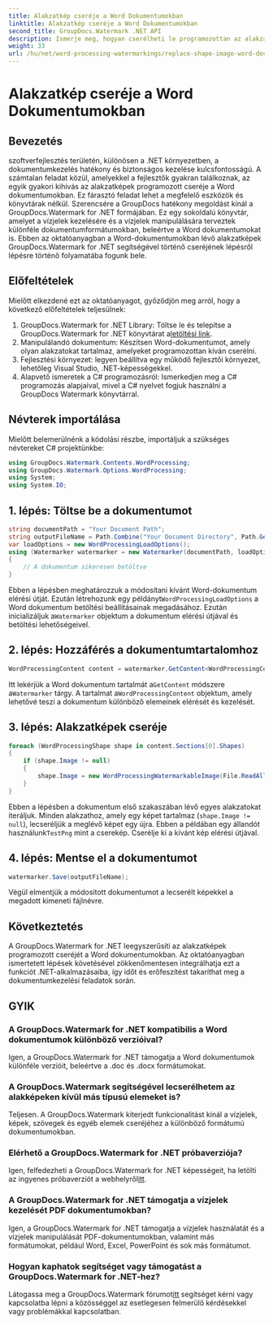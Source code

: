 ```yaml
---
title: Alakzatkép cseréje a Word Dokumentumokban
linktitle: Alakzatkép cseréje a Word Dokumentumokban
second_title: GroupDocs.Watermark .NET API
description: Ismerje meg, hogyan cserélheti le programozottan az alakzatokat a Word dokumentumokban a GroupDocs.Watermark for .NET segítségével. Egyszerűsítse a dokumentumkezelési feladatokat könnyedén.
weight: 33
url: /hu/net/word-processing-watermarkings/replace-shape-image-word-docs/
---
```


# Alakzatkép cseréje a Word Dokumentumokban

## Bevezetés
szoftverfejlesztés területén, különösen a .NET környezetben, a dokumentumkezelés hatékony és biztonságos kezelése kulcsfontosságú. A számtalan feladat közül, amelyekkel a fejlesztők gyakran találkoznak, az egyik gyakori kihívás az alakzatképek programozott cseréje a Word dokumentumokban. Ez fárasztó feladat lehet a megfelelő eszközök és könyvtárak nélkül.
Szerencsére a GroupDocs hatékony megoldást kínál a GroupDocs.Watermark for .NET formájában. Ez egy sokoldalú könyvtár, amelyet a vízjelek kezelésére és a vízjelek manipulálására terveztek különféle dokumentumformátumokban, beleértve a Word dokumentumokat is. Ebben az oktatóanyagban a Word-dokumentumokban lévő alakzatképek GroupDocs.Watermark for .NET segítségével történő cseréjének lépésről lépésre történő folyamatába fogunk bele.
## Előfeltételek
Mielőtt elkezdené ezt az oktatóanyagot, győződjön meg arról, hogy a következő előfeltételek teljesülnek:
1.  GroupDocs.Watermark for .NET Library: Töltse le és telepítse a GroupDocs.Watermark for .NET könyvtárat a[letöltési link](https://releases.groupdocs.com/Watermark/net/).
2. Manipulálandó dokumentum: Készítsen Word-dokumentumot, amely olyan alakzatokat tartalmaz, amelyeket programozottan kíván cserélni.
3. Fejlesztési környezet: legyen beállítva egy működő fejlesztői környezet, lehetőleg Visual Studio, .NET-képességekkel.
4. Alapvető ismeretek a C# programozásról: Ismerkedjen meg a C# programozás alapjaival, mivel a C# nyelvet fogjuk használni a GroupDocs Watermark könyvtárral.
## Névterek importálása
Mielőtt belemerülnénk a kódolási részbe, importáljuk a szükséges névtereket C# projektünkbe:
```csharp
using GroupDocs.Watermark.Contents.WordProcessing;
using GroupDocs.Watermark.Options.WordProcessing;
using System;
using System.IO;
```
## 1. lépés: Töltse be a dokumentumot
```csharp
string documentPath = "Your Document Path";
string outputFileName = Path.Combine("Your Document Directory", Path.GetFileName(documentPath));
var loadOptions = new WordProcessingLoadOptions();
using (Watermarker watermarker = new Watermarker(documentPath, loadOptions))
{
    // A dokumentum sikeresen betöltve
}
```
 Ebben a lépésben meghatározzuk a módosítani kívánt Word-dokumentum elérési útját. Ezután létrehozunk egy példányt`WordProcessingLoadOptions` a Word dokumentum betöltési beállításainak megadásához. Ezután inicializáljuk a`Watermarker` objektum a dokumentum elérési útjával és betöltési lehetőségeivel.
## 2. lépés: Hozzáférés a dokumentumtartalomhoz
```csharp
WordProcessingContent content = watermarker.GetContent<WordProcessingContent>();
```
 Itt lekérjük a Word dokumentum tartalmát a`GetContent` módszere a`Watermarker` tárgy. A tartalmat a`WordProcessingContent` objektum, amely lehetővé teszi a dokumentum különböző elemeinek elérését és kezelését.
## 3. lépés: Alakzatképek cseréje
```csharp
foreach (WordProcessingShape shape in content.Sections[0].Shapes)
{
    if (shape.Image != null)
    {
        shape.Image = new WordProcessingWatermarkableImage(File.ReadAllBytes(Constants.TestPng));
    }
}
```
Ebben a lépésben a dokumentum első szakaszában lévő egyes alakzatokat iteráljuk. Minden alakzathoz, amely egy képet tartalmaz (`shape.Image != null`), lecseréljük a meglévő képet egy újra. Ebben a példában egy állandót használunk`TestPng` mint a cserekép. Cserélje ki a kívánt kép elérési útjával.
## 4. lépés: Mentse el a dokumentumot
```csharp
watermarker.Save(outputFileName);
```
Végül elmentjük a módosított dokumentumot a lecserélt képekkel a megadott kimeneti fájlnévre.

## Következtetés
A GroupDocs.Watermark for .NET leegyszerűsíti az alakzatképek programozott cseréjét a Word dokumentumokban. Az oktatóanyagban ismertetett lépések követésével zökkenőmentesen integrálhatja ezt a funkciót .NET-alkalmazásaiba, így időt és erőfeszítést takaríthat meg a dokumentumkezelési feladatok során.
## GYIK
### A GroupDocs.Watermark for .NET kompatibilis a Word dokumentumok különböző verzióival?
Igen, a GroupDocs.Watermark for .NET támogatja a Word dokumentumok különféle verzióit, beleértve a .doc és .docx formátumokat.
### A GroupDocs.Watermark segítségével lecserélhetem az alakképeken kívül más típusú elemeket is?
Teljesen. A GroupDocs.Watermark kiterjedt funkcionalitást kínál a vízjelek, képek, szövegek és egyéb elemek cseréjéhez a különböző formátumú dokumentumokban.
### Elérhető a GroupDocs.Watermark for .NET próbaverziója?
 Igen, felfedezheti a GroupDocs.Watermark for .NET képességeit, ha letölti az ingyenes próbaverziót a webhelyről[itt](https://releases.groupdocs.com/).
### A GroupDocs.Watermark for .NET támogatja a vízjelek kezelését PDF dokumentumokban?
Igen, a GroupDocs.Watermark for .NET támogatja a vízjelek használatát és a vízjelek manipulálását PDF-dokumentumokban, valamint más formátumokat, például Word, Excel, PowerPoint és sok más formátumot.
### Hogyan kaphatok segítséget vagy támogatást a GroupDocs.Watermark for .NET-hez?
 Látogassa meg a GroupDocs.Watermark fórumot[itt](https://forum.groupdocs.com/c/watermark/19) segítséget kérni vagy kapcsolatba lépni a közösséggel az esetlegesen felmerülő kérdésekkel vagy problémákkal kapcsolatban.